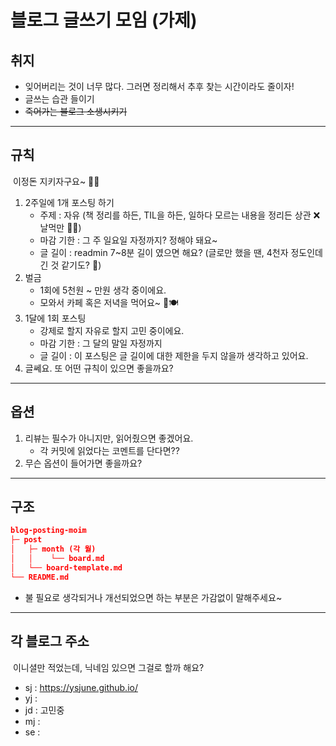 # 블로그 글쓰기 모임 (가제)


## 취지

- 잊어버리는 것이 너무 많다. 그러면 정리해서 추후 찾는 시간이라도 줄이자!
- 글쓰는 습관 들이기
- ~~죽어가는 블로그 소생시키기~~

------

## 규칙

​	이정돈 지키자구요~ 🧑‍💻

1. 2주일에 1개 포스팅 하기
   - 주제 : 자유 (책 정리를 하든, TIL을 하든, 일하다 모르는 내용을 정리든 상관 ❌ 날먹만 🙅‍♂️)
   - 마감 기한 : 그 주 일요일 자정까지? 정해야 돼요~
   - 글 길이 : readmin 7~8분 길이 였으면 해요? (글로만 했을 땐, 4천자 정도인데 긴 것 같기도? 🤔)
2. 벌금
   - 1회에 5천원 ~ 만원 생각 중이에요.
   - 모와서 카페 혹은 저녁을 먹어요~ 🍗🍽
3. 1달에 1회 포스팅
   - 강제로 할지 자유로 할지 고민 중이에요.
   - 마감 기한 : 그 달의 말일 자정까지
   - 글 길이 : 이 포스팅은 글 길이에 대한 제한을 두지 않을까 생각하고 있어요.
4. 글쎄요. 또 어떤 규칙이 있으면 좋을까요?

------

## 옵션

1. 리뷰는 필수가 아니지만, 읽어줬으면 좋겠어요.
   - 각 커밋에 읽었다는 코멘트를 단다면??
2. 무슨 옵션이 들어가면 좋을까요?

------

## 구조

```json
blog-posting-moim
├─ post
│   ├─ month (각 월)
│   │    └── board.md
│   └── board-template.md
└── README.md
```

- 불 필요로 생각되거나 개선되었으면 하는 부분은 가감없이 말해주세요~

------

## 각 블로그 주소

​	이니셜만 적었는데, 닉네임 있으면 그걸로 할까 해요?

- sj : https://ysjune.github.io/
- yj :
- jd : 고민중
- mj : 
- se :
